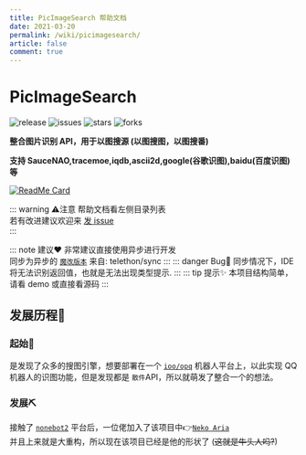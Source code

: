 ```yaml
---
title: PicImageSearch 帮助文档
date: 2021-03-20
permalink: /wiki/picimagesearch/
article: false
comment: true
---
```


# PicImageSearch

![release](https://img.shields.io/github/v/release/kitUIN/PicImageSearch)
![issues](https://img.shields.io/github/issues/kitUIN/PicImageSearch)
![stars](https://img.shields.io/github/stars/kitUIN/PicImageSearch)
![forks](https://img.shields.io/github/forks/kitUIN/PicImageSearch)

**整合图片识别 API，用于以图搜源 (以图搜图，以图搜番)**

**支持 SauceNAO,tracemoe,iqdb,ascii2d,google(谷歌识图),baidu(百度识图) 等**
<!-- more -->
[<img src="https://github-readme-stats.vercel.app/api/pin/?username=kitUIN&amp;repo=PicImageSearch" alt="ReadMe Card" class="no-zoom">](https://github.com/kitUIN/PicImageSearch)

::: warning ⚠️注意
帮助文档看左侧目录列表  
若有改进建议欢迎来 [发 issue](https://github.com/kitUIN/PicImageSearch/issues)  
:::

::: note 建议❤️
非常建议直接使用异步进行开发  
同步为异步的 [`魔改版本`](https://github.com/kitUIN/PicImageSearch/blob/main/PicImageSearch/sync.py)  来自: telethon/sync
:::
::: danger Bug🐛
同步情况下，IDE 将无法识别返回值，也就是无法出现类型提示.
:::
::: tip 提示✨
本项目结构简单，请看 demo 或直接看源码
:::

## 发展历程📖

### 起始👀

是发现了众多的搜图引擎，想要部署在一个 [`ioo/opq`](https://github.com/opq-osc/OPQ)
机器人平台上，以此实现 QQ 机器人的识图功能，但是发现都是 ` 散件 `API，所以就萌发了整合一个的想法。

### 发展⛏️

接触了 [`nonebot2`](https://github.com/nonebot/nonebot2)
平台后，一位佬加入了该项目中👉[`Neko Aria`](https://github.com/NekoAria)   
并且上来就是大重构，所以现在该项目已经是他的形状了 (~~这就是牛头人吗?~~)
